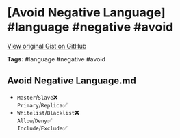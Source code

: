 # [Avoid Negative Language] #language #negative #avoid

[View original Gist on GitHub](https://gist.github.com/Integralist/bee893792f152e1d5e68fdecffb7e289)

**Tags:** #language #negative #avoid

## Avoid Negative Language.md

- `Master`/`Slave`❌  
  `Primary`/`Replica`✅
- `Whitelist`/`Blacklist`❌  
  `Allow`/`Deny`✅  
  `Include`/`Exclude`✅

